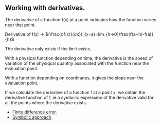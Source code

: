 ## Working with derivatives.

The derivative of a function f(x) at a point indicates how the function varies near that point.

Derivative of f(x) -> $(\frac{df(x)}{dx})_{x=a}=lim_{h->0}\frac{f(a+h)-f(a)}{h}$

The derivative only exists if the limit exists.

With a physical function depending on time, the derivative is the speed of variation of the physiqcal quantity associated with the function near the evaluation point.

With a function depending on coordinates, it gives the slope near the evaluation point.

If we calculate the derivative of a function f at a point x, we obtain the derivative function of f, ie a symbolic expression of the derivative valid for all the points where the derivative exists.

- [Finite difference error](err_der_geo.py).
- [Symbolic approach](der_sympy.py).
